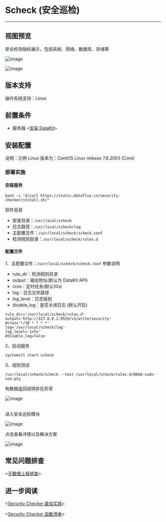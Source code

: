 
# Scheck (安全巡检)
---

## 视图预览

安全检测指标展示，包括系统、网络、数据库、存储等

![image](../imgs/input-scheck-1.png)

![image](../imgs/input-scheck-2.png)

## 版本支持

操作系统支持：Linux

## 前置条件

- 服务器 <[安装 DataKit](../../datakit/datakit-install.md)>

## 安装配置

说明：示例 Linux 版本为：CentOS Linux release 7.8.2003 (Core)

### 部署实施

#### 安装服务

```
bash -c "$(curl https://static.dataflux.cn/security-checker/install.sh)"
```

软件目录

- 安装目录：`/usr/local/scheck`
- 日志路径：`/usr/local/scheck/log`
- 主配置文件：`/usr/local/scheck/scheck.conf`
- 检测规则目录：`/usr/local/scheck/rules.d`

#### 配置文件

1、主配置文件：`/usr/local/scheck/scheck.conf`
参数说明

- rule_dir：检测规则目录
- output：输出地址(默认为 DataKit API)
- cron：定时任务(默认10s)
- log：日志文件路径
- log_level：日志级别
- disable_log：是否关闭日志 (默认开启)

```
rule_dir='/usr/local/scheck/rules.d'
output='http://127.0.0.1:9529/v1/write/security'
#cron='*/10 * * * *'
log='/usr/local/scheck/log'
log_level='info'
#disable_log=false
```

2、启动服务

```
systemctl start scheck
```

3、规则测试

```
/usr/local/scheck/scheck --test /usr/local/scheck/rules.d/0068-sudo-use-pty
```

有数据返回说明存在异常

![image](../imgs/input-scheck-3.png)

<br />进入安全巡检模块<br />

![image](../imgs/input-scheck-4.png)

点击查看详情以及解决方案

![image](../imgs/input-scheck-5.png)

## 常见问题排查

<[无数据上报排查](../../datakit/why-no-data.md)>

## 进一步阅读

<[Security Checker 最佳实践](../../scheck/best-practices.md)>

<[Security Checker 函数清单](../../scheck/funcs.md)>

